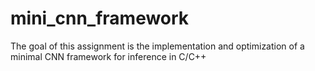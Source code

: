 # mini_cnn_framework
The goal of this assignment is the implementation and optimization of a minimal CNN framework for inference in C/C++
